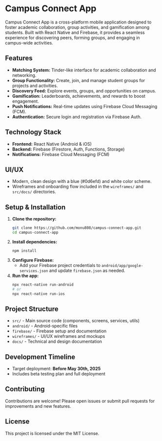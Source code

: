 # Campus Connect App

Campus Connect App is a cross-platform mobile application designed to foster academic collaboration, group activities, and gamification among students. Built with React Native and Firebase, it provides a seamless experience for discovering peers, forming groups, and engaging in campus-wide activities.

## Features

- **Matching System:** Tinder-like interface for academic collaboration and networking.
- **Group Functionality:** Create, join, and manage student groups for projects and activities.
- **Discovery Feed:** Explore events, groups, and opportunities on campus.
- **Gamification:** Leaderboards, achievements, and rewards to boost engagement.
- **Push Notifications:** Real-time updates using Firebase Cloud Messaging (FCM).
- **Authentication:** Secure login and registration via Firebase Auth.

## Technology Stack

- **Frontend:** React Native (Android & iOS)
- **Backend:** Firebase (Firestore, Auth, Functions, Storage)
- **Notifications:** Firebase Cloud Messaging (FCM)

## UI/UX

- Modern, clean design with a blue (#0d6efd) and white color scheme.
- Wireframes and onboarding flow included in the `wireframes/` and `src/docs/` directories.

## Setup & Installation

1. **Clone the repository:**
   ```sh
   git clone https://github.com/monu808/campus-connect-app.git
   cd campus-connect-app
   ```
2. **Install dependencies:**
   ```sh
   npm install
   ```
3. **Configure Firebase:**
   - Add your Firebase project credentials to `android/app/google-services.json` and update `firebase.json` as needed.
4. **Run the app:**
   ```sh
   npx react-native run-android
   # or
   npx react-native run-ios
   ```

## Project Structure

- `src/` - Main source code (components, screens, services, utils)
- `android/` - Android-specific files
- `firebase/` - Firebase setup and documentation
- `wireframes/` - UI/UX wireframes and mockups
- `docs/` - Technical and design documentation

## Development Timeline

- Target deployment: **Before May 30th, 2025**
- Includes beta testing plan and full deployment

## Contributing

Contributions are welcome! Please open issues or submit pull requests for improvements and new features.

## License

This project is licensed under the MIT License.
